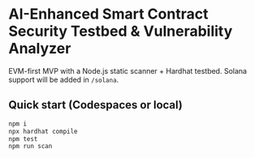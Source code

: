 # AI-Enhanced Smart Contract Security Testbed & Vulnerability Analyzer

EVM-first MVP with a Node.js static scanner + Hardhat testbed. Solana support will be added in `/solana`.

## Quick start (Codespaces or local)

```bash
npm i
npx hardhat compile
npm test
npm run scan
